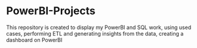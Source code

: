 # PowerBI-Projects
This repository is created to display my PowerBI and SQL work, using used cases, performing ETL and generating insights from the data, creating a dashboard on PowerBI
